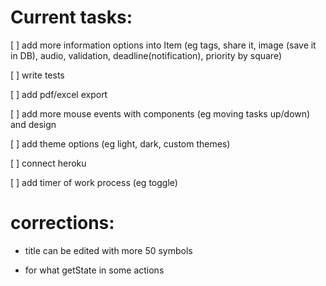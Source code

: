  
# Current tasks:

[ ] add more information options into Item (eg tags, share it, image (save it in DB), audio, validation, deadline(notification), priority by square)

[ ] write tests

[ ] add pdf/excel export

[ ] add more mouse events with components (eg moving tasks up/down) and design

[ ] add theme options (eg light, dark, custom themes)

[ ] connect heroku

[ ] add timer of work process (eg toggle)

# corrections:

- title can be edited with more 50 symbols

- for what getState in some actions